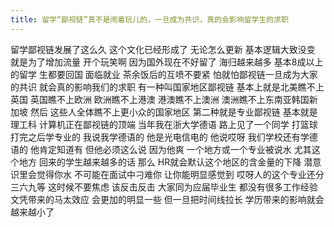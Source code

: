 ```yaml
---
title: 留学“鄙视链”真不是闹着玩儿的，一旦成为共识，真的会影响留学生的求职
---
```

留学鄙视链发展了这么久
这个文化已经形成了
无论怎么更新
基本逻辑大致没变
就是为了增加流量
开个玩笑啊
因为国外现在不好留了
海归越来越多
基本8成以上的留学
生都要回国
面临就业
茶余饭后的互喷不要紧
怕就怕鄙视链一旦成为大家的共识
就会真的影响我们的求职
有一种叫国家地区鄙视链
基本上就是北美瞧不上英国
英国瞧不上欧洲
欧洲瞧不上港澳
港澳瞧不上澳洲
澳洲瞧不上东南亚韩国新加坡
然后
这些人全体瞧不上更小众的国家地区
第二种就是专业鄙视链
基本就是理工科
计算机正在鄙视链的顶端
当年我在浙大学德语
路上见了一个同学
打篮球打完之后学专业的
我说我学德语的
他是光电信电的
他说哎呀
我们学校还有学德语的
他肯定知道有
但他必须这么说
因为他爽
一个地方或一个专业被说水
尤其这个地方
回来的学生越来越多的话
那么
HR就会默认这个地区的含金量的下降
潜意识里会觉得你水
不可能在面试中刁难你
让你能明显感觉到
哎呀人的这个专业还分三六九等
这时候不要焦虑
该反击反击
大家同为应届毕业生
都没有很多工作经验
文凭带来的马太效应
会更加的明显一些
但一旦把时间线拉长
学历带来的影响就会越来越小了
